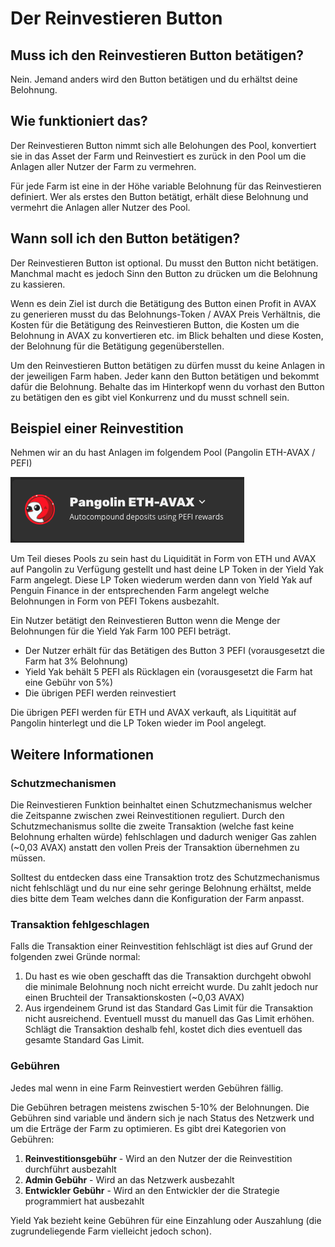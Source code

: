 # Der Reinvestieren Button

## Muss ich den Reinvestieren Button betätigen?

Nein. Jemand anders wird den Button betätigen und du erhältst deine Belohnung.

## Wie funktioniert das?

Der Reinvestieren Button nimmt sich alle Belohungen des Pool, konvertiert sie in das Asset der Farm und Reinvestiert es zurück in den Pool um die Anlagen aller Nutzer der Farm zu vermehren.

Für jede Farm ist eine in der Höhe variable Belohnung für das Reinvestieren definiert. Wer als erstes den Button betätigt, erhält diese Belohnung und vermehrt die Anlagen aller Nutzer des Pool.

## Wann soll ich den Button betätigen?

Der Reinvestieren Button ist optional. Du musst den Button nicht betätigen. Manchmal macht es jedoch Sinn den Button zu drücken um die Belohnung zu kassieren.

Wenn es dein Ziel ist durch die Betätigung des Button einen Profit in AVAX zu generieren musst du das Belohnungs-Token / AVAX Preis Verhältnis, die Kosten für die Betätigung des Reinvestieren Button, die Kosten um die Belohnung in AVAX zu konvertieren etc. im Blick behalten und diese Kosten, der Belohnung für die Betätigung gegenüberstellen.

Um den Reinvestieren Button betätigen zu dürfen musst du keine Anlagen in der jeweiligen Farm haben. Jeder kann den Button betätigen und bekommt dafür die Belohnung. Behalte das im Hinterkopf wenn du vorhast den Button zu betätigen den es gibt viel Konkurrenz und du musst schnell sein.

## Beispiel einer Reinvestition

Nehmen wir an du hast Anlagen im folgendem Pool \(Pangolin ETH-AVAX / PEFI\)

![](../.gitbook/assets/screen-shot-2021-05-14-at-9.06.18-pm.png)

Um Teil dieses Pools zu sein hast du Liquidität in Form von ETH und AVAX auf Pangolin zu Verfügung gestellt und hast deine LP Token in der Yield Yak Farm angelegt. Diese LP Token wiederum werden dann von Yield Yak auf Penguin Finance in der entsprechenden Farm angelegt welche Belohnungen in Form von PEFI Tokens ausbezahlt. 

Ein Nutzer betätigt den Reinvestieren Button wenn die Menge der Belohnungen für die Yield Yak Farm 100 PEFI beträgt.

* Der Nutzer erhält für das Betätigen des Button 3 PEFI \(vorausgesetzt die Farm hat 3% Belohnung\)
* Yield Yak behält 5 PEFI als Rücklagen ein \(vorausgesetzt die Farm hat eine Gebühr von 5%\)
* Die übrigen PEFI werden reinvestiert

Die übrigen PEFI werden für ETH und AVAX verkauft, als Liquitität auf Pangolin hinterlegt und die LP Token wieder im Pool angelegt.

## Weitere Informationen

### Schutzmechanismen

Die Reinvestieren Funktion beinhaltet einen Schutzmechanismus welcher die Zeitspanne zwischen zwei Reinvestitionen reguliert. Durch den Schutzmechanismus sollte die zweite Transaktion \(welche fast keine Belohnung erhalten würde\) fehlschlagen und dadurch weniger Gas zahlen \(~0,03 AVAX\) anstatt den vollen Preis der Transaktion übernehmen zu müssen.

Solltest du entdecken dass eine Transaktion trotz des Schutzmechanismus nicht fehlschlägt und du nur eine sehr geringe Belohnung erhältst, melde dies bitte dem Team welches dann die Konfiguration der Farm anpasst.

### Transaktion fehlgeschlagen

Falls die Transaktion einer Reinvestition fehlschlägt ist dies auf Grund der folgenden zwei Gründe normal:

1. Du hast es wie oben geschafft das die Transaktion durchgeht obwohl die minimale Belohnung noch nicht erreicht wurde. Du zahlt jedoch nur einen Bruchteil der Transaktionskosten \(~0,03 AVAX\)
2. Aus irgendeinem Grund ist das Standard Gas Limit für die Transaktion nicht ausreichend. Eventuell musst du manuell das Gas Limit erhöhen. Schlägt die Transaktion deshalb fehl, kostet dich dies eventuell das gesamte Standard Gas Limit.

### Gebühren

Jedes mal wenn in eine Farm Reinvestiert werden Gebühren fällig.

Die Gebühren betragen meistens zwischen 5-10% der Belohnungen. Die Gebühren sind variable und ändern sich je nach Status des Netzwerk und um die Erträge der Farm zu optimieren. Es gibt drei Kategorien von Gebühren:

1. **Reinvestitionsgebühr** - Wird an den Nutzer der die Reinvestition durchführt ausbezahlt
2. **Admin Gebühr** - Wird an das Netzwerk ausbezahlt
3. **Entwickler Gebühr** - Wird an den Entwickler der die Strategie programmiert hat ausbezahlt

Yield Yak bezieht keine Gebühren für eine Einzahlung oder Auszahlung \(die zugrundeliegende Farm vielleicht jedoch schon\).

